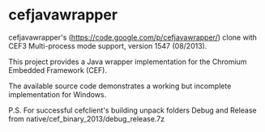 cefjavawrapper
================

cefjavawrapper's (https://code.google.com/p/cefjavawrapper/) clone with CEF3 Multi-process mode support, version 1547 (08/2013).

This project provides a Java wrapper implementation for the Chromium Embedded Framework (CEF).

The available source code demonstrates a working but incomplete implementation for Windows.

P.S. For successful cefclient's building unpack folders Debug and Release from native/cef_binary_2013/debug_release.7z  



